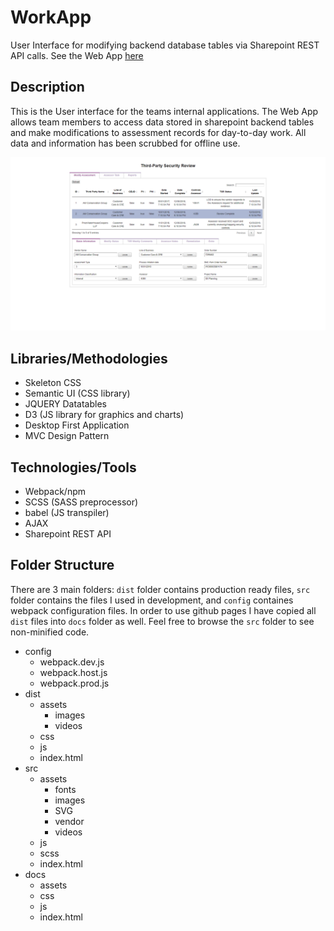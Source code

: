 # WorkApp

User Interface for modifying backend database tables via Sharepoint REST API calls. See the Web App [here](https://kennybecerra.github.io/WorkApp/)

## Description

This is the User interface for the teams internal applications. The Web App allows team members to access data stored in sharepoint backend tables and make modifications to assessment records for day-to-day work. All data and information has been scrubbed for offline use.

![Website Screenshot](https://github.com/kennybecerra/WorkApp/blob/master/src/assets/images/Website_Screenshot.png "WorkApp")

## Libraries/Methodologies

- Skeleton CSS
- Semantic UI (CSS library)
- JQUERY Datatables
- D3 (JS library for graphics and charts)
- Desktop First Application
- MVC Design Pattern

## Technologies/Tools

- Webpack/npm
- SCSS (SASS preprocessor)
- babel (JS transpiler)
- AJAX
- Sharepoint REST API

## Folder Structure

There are 3 main folders: `dist` folder contains production ready files, `src` folder contains the files I used in development, and `config` containes webpack configuration files. In order to use github pages I have copied all `dist` files into `docs` folder as well. Feel free to browse the `src` folder to see non-minified code.

- config
  - webpack.dev.js
  - webpack.host.js
  - webpack.prod.js
- dist
  - assets
    - images
    - videos
  - css
  - js
  - index.html
- src
  - assets
    - fonts
    - images
    - SVG
    - vendor
    - videos
  - js
  - scss
  - index.html
- docs
  - assets
  - css
  - js
  - index.html
